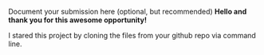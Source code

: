 Document your submission here (optional, but recommended)
**Hello and thank you for this awesome opportunity!**

I stared this project by cloning the files from your github repo via command line.
